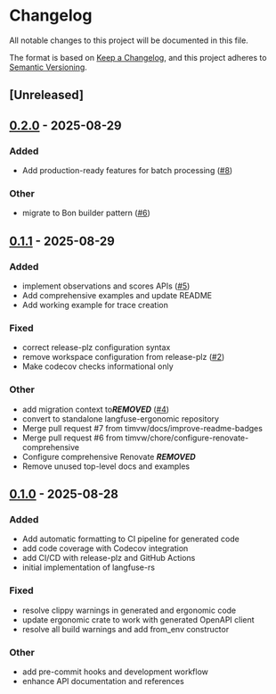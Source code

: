 # Changelog

All notable changes to this project will be documented in this file.

The format is based on [Keep a Changelog](https://keepachangelog.com/en/1.0.0/),
and this project adheres to [Semantic Versioning](https://semver.org/spec/v2.0.0.html).

## [Unreleased]

## [0.2.0](https://github.com/genai-rs/langfuse-ergonomic/compare/v0.1.1...v0.2.0) - 2025-08-29

### Added

- Add production-ready features for batch processing ([#8](https://github.com/genai-rs/langfuse-ergonomic/pull/8))

### Other

- migrate to Bon builder pattern ([#6](https://github.com/genai-rs/langfuse-ergonomic/pull/6))

## [0.1.1](https://github.com/genai-rs/langfuse-ergonomic/compare/v0.1.0...v0.1.1) - 2025-08-29

### Added

- implement observations and scores APIs ([#5](https://github.com/genai-rs/langfuse-ergonomic/pull/5))
- Add comprehensive examples and update README
- Add working example for trace creation

### Fixed

- correct release-plz configuration syntax
- remove workspace configuration from release-plz ([#2](https://github.com/genai-rs/langfuse-ergonomic/pull/2))
- Make codecov checks informational only

### Other

- add migration context to***REMOVED*** ([#4](https://github.com/genai-rs/langfuse-ergonomic/pull/4))
- convert to standalone langfuse-ergonomic repository
- Merge pull request #7 from timvw/docs/improve-readme-badges
- Merge pull request #6 from timvw/chore/configure-renovate-comprehensive
- Configure comprehensive Renovate ***REMOVED***
- Remove unused top-level docs and examples

## [0.1.0](https://github.com/timvw/langfuse-rs/releases/tag/langfuse-ergonomic-v0.1.0) - 2025-08-28

### Added

- Add automatic formatting to CI pipeline for generated code
- add code coverage with Codecov integration
- add CI/CD with release-plz and GitHub Actions
- initial implementation of langfuse-rs

### Fixed

- resolve clippy warnings in generated and ergonomic code
- update ergonomic crate to work with generated OpenAPI client
- resolve all build warnings and add from_env constructor

### Other

- add pre-commit hooks and development workflow
- enhance API documentation and references
